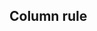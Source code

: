 ## Column rule


<!-- <values.columnRule> -->
<!-- </values.columnRule> -->

<!-- <variants.columnRule> -->
<!-- </variants.columnRule> -->